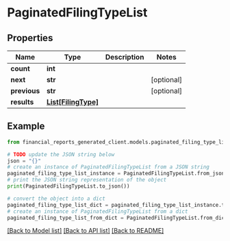 # PaginatedFilingTypeList


## Properties

Name | Type | Description | Notes
------------ | ------------- | ------------- | -------------
**count** | **int** |  | 
**next** | **str** |  | [optional] 
**previous** | **str** |  | [optional] 
**results** | [**List[FilingType]**](FilingType.md) |  | 

## Example

```python
from financial_reports_generated_client.models.paginated_filing_type_list import PaginatedFilingTypeList

# TODO update the JSON string below
json = "{}"
# create an instance of PaginatedFilingTypeList from a JSON string
paginated_filing_type_list_instance = PaginatedFilingTypeList.from_json(json)
# print the JSON string representation of the object
print(PaginatedFilingTypeList.to_json())

# convert the object into a dict
paginated_filing_type_list_dict = paginated_filing_type_list_instance.to_dict()
# create an instance of PaginatedFilingTypeList from a dict
paginated_filing_type_list_from_dict = PaginatedFilingTypeList.from_dict(paginated_filing_type_list_dict)
```
[[Back to Model list]](../README.md#documentation-for-models) [[Back to API list]](../README.md#documentation-for-api-endpoints) [[Back to README]](../README.md)


